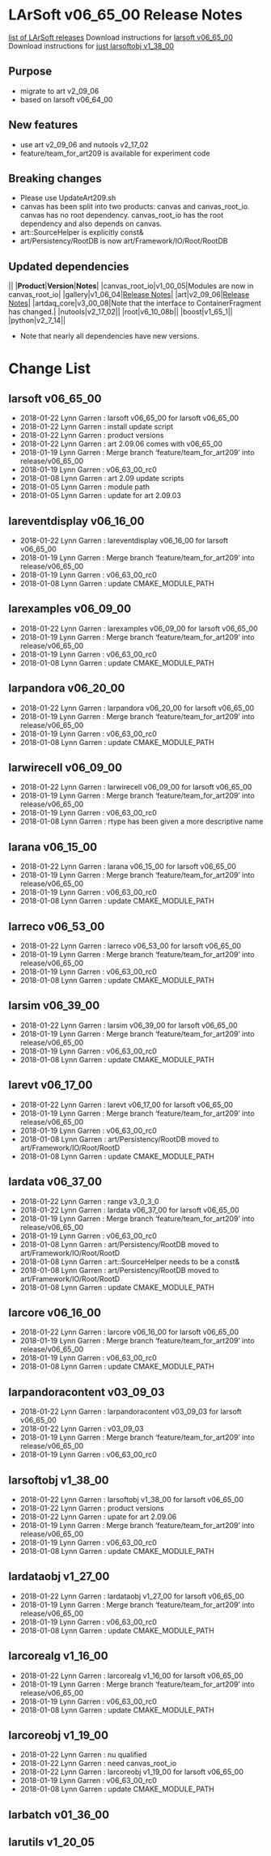 LArSoft v06_65_00 Release Notes
======================================================================

[list of LArSoft releases](LArSoft_release_list)
Download instructions for [larsoft v06_65_00](http://scisoft.fnal.gov/scisoft/bundles/larsoft/v06_65_00/larsoft-v06_65_00.html)
Download instructions for [just larsoftobj v1_38_00](http://scisoft.fnal.gov/scisoft/bundles/larsoftobj/v1_38_00/larsoftobj-v1_38_00.html)

Purpose
--------------------

-   migrate to art v2_09_06
-   based on larsoft v06_64_00

New features
------------------------------

-   use art v2_09_06 and nutools v2_17_02
-   feature/team_for_art209 is available for experiment code

Breaking changes
--------------------------------------

-   Please use UpdateArt209.sh
-   canvas has been split into two products: canvas and canvas_root_io. canvas has no root dependency. canvas_root_io has the root dependency and also depends on canvas.
-   art::SourceHelper is explicitly const&
-   art/Persistency/RootDB is now art/Framework/IO/Root/RootDB

Updated dependencies
----------------------------------------------

||
|**Product**|**Version**|**Notes**|
|canvas_root_io|v1_00_05|Modules are now in canvas_root_io|
|gallery|v1_06_04|[Release Notes](https://cdcvs.fnal.gov/redmine/projects/gallery/wiki/Release_Notes_10604)|
|art|v2_09_06|[Release Notes](https://cdcvs.fnal.gov/redmine/projects/art/wiki/Series_209)|
|artdaq_core|v3_00_08|Note that the interface to ContainerFragment has changed.|
|nutools|v2_17_02||
|root|v6_10_08b||
|boost|v1_65_1||
|python|v2_7_14||

-   Note that nearly all dependencies have new versions.

Change List
============================

larsoft v06_65_00
------------------------------------------

-   2018-01-22 Lynn Garren : larsoft v06_65_00 for larsoft v06_65_00
-   2018-01-22 Lynn Garren : install update script
-   2018-01-22 Lynn Garren : product versions
-   2018-01-22 Lynn Garren : art 2.09.06 comes with v06_65_00
-   2018-01-19 Lynn Garren : Merge branch ‘feature/team_for_art209’ into release/v06_65_00
-   2018-01-19 Lynn Garren : v06_63_00_rc0
-   2018-01-08 Lynn Garren : art 2.09 update scripts
-   2018-01-05 Lynn Garren : module path
-   2018-01-05 Lynn Garren : update for art 2.09.03

lareventdisplay v06_16_00
----------------------------------------------------------

-   2018-01-22 Lynn Garren : lareventdisplay v06_16_00 for larsoft v06_65_00
-   2018-01-19 Lynn Garren : Merge branch ‘feature/team_for_art209’ into release/v06_65_00
-   2018-01-19 Lynn Garren : v06_63_00_rc0
-   2018-01-08 Lynn Garren : update CMAKE_MODULE_PATH

larexamples v06_09_00
--------------------------------------------------

-   2018-01-22 Lynn Garren : larexamples v06_09_00 for larsoft v06_65_00
-   2018-01-19 Lynn Garren : Merge branch ‘feature/team_for_art209’ into release/v06_65_00
-   2018-01-19 Lynn Garren : v06_63_00_rc0
-   2018-01-08 Lynn Garren : update CMAKE_MODULE_PATH

larpandora v06_20_00
------------------------------------------------

-   2018-01-22 Lynn Garren : larpandora v06_20_00 for larsoft v06_65_00
-   2018-01-19 Lynn Garren : Merge branch ‘feature/team_for_art209’ into release/v06_65_00
-   2018-01-19 Lynn Garren : v06_63_00_rc0
-   2018-01-08 Lynn Garren : update CMAKE_MODULE_PATH

larwirecell v06_09_00
--------------------------------------------------

-   2018-01-22 Lynn Garren : larwirecell v06_09_00 for larsoft v06_65_00
-   2018-01-19 Lynn Garren : Merge branch ‘feature/team_for_art209’ into release/v06_65_00
-   2018-01-19 Lynn Garren : v06_63_00_rc0
-   2018-01-08 Lynn Garren : rtype has been given a more descriptive name

larana v06_15_00
----------------------------------------

-   2018-01-22 Lynn Garren : larana v06_15_00 for larsoft v06_65_00
-   2018-01-19 Lynn Garren : Merge branch ‘feature/team_for_art209’ into release/v06_65_00
-   2018-01-19 Lynn Garren : v06_63_00_rc0
-   2018-01-08 Lynn Garren : update CMAKE_MODULE_PATH

larreco v06_53_00
------------------------------------------

-   2018-01-22 Lynn Garren : larreco v06_53_00 for larsoft v06_65_00
-   2018-01-19 Lynn Garren : Merge branch ‘feature/team_for_art209’ into release/v06_65_00
-   2018-01-19 Lynn Garren : v06_63_00_rc0
-   2018-01-08 Lynn Garren : update CMAKE_MODULE_PATH

larsim v06_39_00
----------------------------------------

-   2018-01-22 Lynn Garren : larsim v06_39_00 for larsoft v06_65_00
-   2018-01-19 Lynn Garren : Merge branch ‘feature/team_for_art209’ into release/v06_65_00
-   2018-01-19 Lynn Garren : v06_63_00_rc0
-   2018-01-08 Lynn Garren : update CMAKE_MODULE_PATH

larevt v06_17_00
----------------------------------------

-   2018-01-22 Lynn Garren : larevt v06_17_00 for larsoft v06_65_00
-   2018-01-19 Lynn Garren : Merge branch ‘feature/team_for_art209’ into release/v06_65_00
-   2018-01-19 Lynn Garren : v06_63_00_rc0
-   2018-01-08 Lynn Garren : art/Persistency/RootDB moved to art/Framework/IO/Root/RootD
-   2018-01-08 Lynn Garren : update CMAKE_MODULE_PATH

lardata v06_37_00
------------------------------------------

-   2018-01-22 Lynn Garren : range v3_0_3_0
-   2018-01-22 Lynn Garren : lardata v06_37_00 for larsoft v06_65_00
-   2018-01-19 Lynn Garren : Merge branch ‘feature/team_for_art209’ into release/v06_65_00
-   2018-01-19 Lynn Garren : v06_63_00_rc0
-   2018-01-08 Lynn Garren : art/Persistency/RootDB moved to art/Framework/IO/Root/RootD
-   2018-01-08 Lynn Garren : art::SourceHelper needs to be a const&
-   2018-01-08 Lynn Garren : art/Persistency/RootDB moved to art/Framework/IO/Root/RootD
-   2018-01-08 Lynn Garren : update CMAKE_MODULE_PATH

larcore v06_16_00
------------------------------------------

-   2018-01-22 Lynn Garren : larcore v06_16_00 for larsoft v06_65_00
-   2018-01-19 Lynn Garren : Merge branch ‘feature/team_for_art209’ into release/v06_65_00
-   2018-01-19 Lynn Garren : v06_63_00_rc0
-   2018-01-08 Lynn Garren : update CMAKE_MODULE_PATH

larpandoracontent v03_09_03
--------------------------------------------------------------

-   2018-01-22 Lynn Garren : larpandoracontent v03_09_03 for larsoft v06_65_00
-   2018-01-22 Lynn Garren : v03_09_03
-   2018-01-19 Lynn Garren : Merge branch ‘feature/team_for_art209’ into release/v06_65_00
-   2018-01-19 Lynn Garren : v06_63_00_rc0

larsoftobj v1_38_00
----------------------------------------------

-   2018-01-22 Lynn Garren : larsoftobj v1_38_00 for larsoft v06_65_00
-   2018-01-22 Lynn Garren : product versions
-   2018-01-22 Lynn Garren : upate for art 2.09.06
-   2018-01-19 Lynn Garren : Merge branch ‘feature/team_for_art209’ into release/v06_65_00
-   2018-01-19 Lynn Garren : v06_63_00_rc0
-   2018-01-08 Lynn Garren : update CMAKE_MODULE_PATH

lardataobj v1_27_00
----------------------------------------------

-   2018-01-22 Lynn Garren : lardataobj v1_27_00 for larsoft v06_65_00
-   2018-01-19 Lynn Garren : Merge branch ‘feature/team_for_art209’ into release/v06_65_00
-   2018-01-19 Lynn Garren : v06_63_00_rc0
-   2018-01-08 Lynn Garren : update CMAKE_MODULE_PATH

larcorealg v1_16_00
----------------------------------------------

-   2018-01-22 Lynn Garren : larcorealg v1_16_00 for larsoft v06_65_00
-   2018-01-19 Lynn Garren : Merge branch ‘feature/team_for_art209’ into release/v06_65_00
-   2018-01-19 Lynn Garren : v06_63_00_rc0
-   2018-01-08 Lynn Garren : update CMAKE_MODULE_PATH

larcoreobj v1_19_00
----------------------------------------------

-   2018-01-22 Lynn Garren : nu qualified
-   2018-01-22 Lynn Garren : need canvas_root_io
-   2018-01-22 Lynn Garren : larcoreobj v1_19_00 for larsoft v06_65_00
-   2018-01-19 Lynn Garren : v06_63_00_rc0
-   2018-01-08 Lynn Garren : update CMAKE_MODULE_PATH

larbatch v01_36_00
--------------------------------------------

larutils v1_20_05
------------------------------------------
